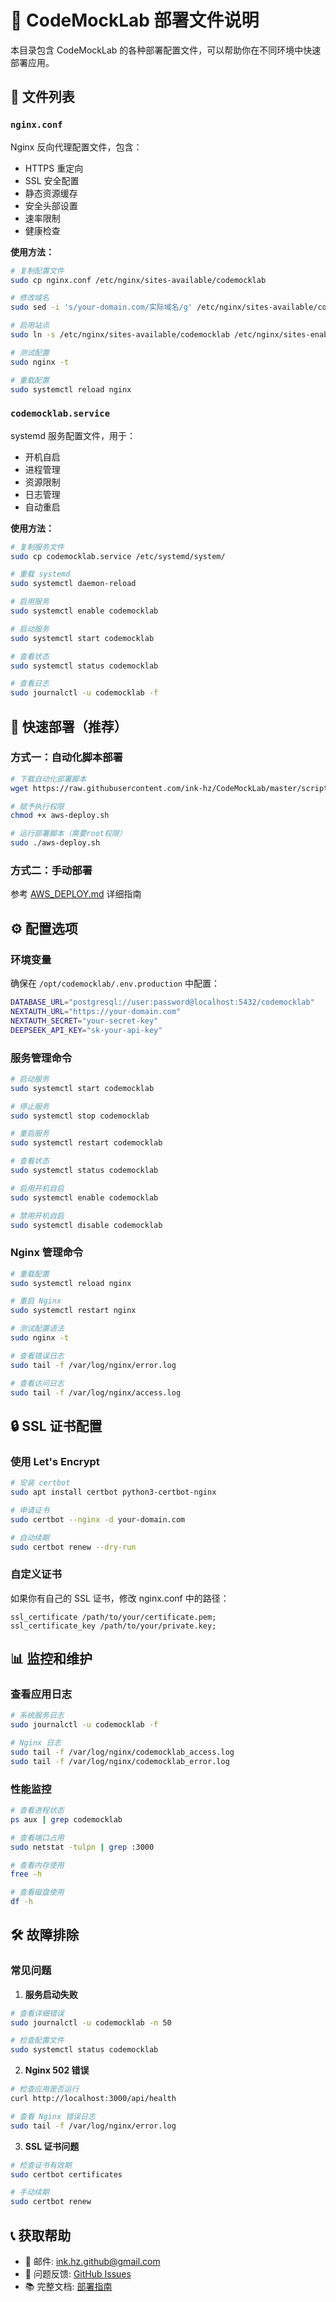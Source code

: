 # 🚀 CodeMockLab 部署文件说明

本目录包含 CodeMockLab 的各种部署配置文件，可以帮助你在不同环境中快速部署应用。

## 📁 文件列表

### `nginx.conf`
Nginx 反向代理配置文件，包含：
- HTTPS 重定向
- SSL 安全配置
- 静态资源缓存
- 安全头部设置
- 速率限制
- 健康检查

**使用方法：**
```bash
# 复制配置文件
sudo cp nginx.conf /etc/nginx/sites-available/codemocklab

# 修改域名
sudo sed -i 's/your-domain.com/实际域名/g' /etc/nginx/sites-available/codemocklab

# 启用站点
sudo ln -s /etc/nginx/sites-available/codemocklab /etc/nginx/sites-enabled/

# 测试配置
sudo nginx -t

# 重载配置
sudo systemctl reload nginx
```

### `codemocklab.service`
systemd 服务配置文件，用于：
- 开机自启
- 进程管理
- 资源限制
- 日志管理
- 自动重启

**使用方法：**
```bash
# 复制服务文件
sudo cp codemocklab.service /etc/systemd/system/

# 重载 systemd
sudo systemctl daemon-reload

# 启用服务
sudo systemctl enable codemocklab

# 启动服务
sudo systemctl start codemocklab

# 查看状态
sudo systemctl status codemocklab

# 查看日志
sudo journalctl -u codemocklab -f
```

## 🔧 快速部署（推荐）

### 方式一：自动化脚本部署
```bash
# 下载自动化部署脚本
wget https://raw.githubusercontent.com/ink-hz/CodeMockLab/master/scripts/aws-deploy.sh

# 赋予执行权限
chmod +x aws-deploy.sh

# 运行部署脚本（需要root权限）
sudo ./aws-deploy.sh
```

### 方式二：手动部署
参考 [AWS_DEPLOY.md](../AWS_DEPLOY.md) 详细指南

## ⚙️ 配置选项

### 环境变量
确保在 `/opt/codemocklab/.env.production` 中配置：
```bash
DATABASE_URL="postgresql://user:password@localhost:5432/codemocklab"
NEXTAUTH_URL="https://your-domain.com"
NEXTAUTH_SECRET="your-secret-key"
DEEPSEEK_API_KEY="sk-your-api-key"
```

### 服务管理命令
```bash
# 启动服务
sudo systemctl start codemocklab

# 停止服务
sudo systemctl stop codemocklab

# 重启服务
sudo systemctl restart codemocklab

# 查看状态
sudo systemctl status codemocklab

# 启用开机自启
sudo systemctl enable codemocklab

# 禁用开机自启
sudo systemctl disable codemocklab
```

### Nginx 管理命令
```bash
# 重载配置
sudo systemctl reload nginx

# 重启 Nginx
sudo systemctl restart nginx

# 测试配置语法
sudo nginx -t

# 查看错误日志
sudo tail -f /var/log/nginx/error.log

# 查看访问日志
sudo tail -f /var/log/nginx/access.log
```

## 🔒 SSL 证书配置

### 使用 Let's Encrypt
```bash
# 安装 certbot
sudo apt install certbot python3-certbot-nginx

# 申请证书
sudo certbot --nginx -d your-domain.com

# 自动续期
sudo certbot renew --dry-run
```

### 自定义证书
如果你有自己的 SSL 证书，修改 nginx.conf 中的路径：
```nginx
ssl_certificate /path/to/your/certificate.pem;
ssl_certificate_key /path/to/your/private.key;
```

## 📊 监控和维护

### 查看应用日志
```bash
# 系统服务日志
sudo journalctl -u codemocklab -f

# Nginx 日志
sudo tail -f /var/log/nginx/codemocklab_access.log
sudo tail -f /var/log/nginx/codemocklab_error.log
```

### 性能监控
```bash
# 查看进程状态
ps aux | grep codemocklab

# 查看端口占用
sudo netstat -tulpn | grep :3000

# 查看内存使用
free -h

# 查看磁盘使用
df -h
```

## 🛠️ 故障排除

### 常见问题

1. **服务启动失败**
```bash
# 查看详细错误
sudo journalctl -u codemocklab -n 50

# 检查配置文件
sudo systemctl status codemocklab
```

2. **Nginx 502 错误**
```bash
# 检查应用是否运行
curl http://localhost:3000/api/health

# 查看 Nginx 错误日志
sudo tail -f /var/log/nginx/error.log
```

3. **SSL 证书问题**
```bash
# 检查证书有效期
sudo certbot certificates

# 手动续期
sudo certbot renew
```

## 📞 获取帮助

- 📧 邮件: ink.hz.github@gmail.com
- 🐛 问题反馈: [GitHub Issues](https://github.com/ink-hz/CodeMockLab/issues)
- 📚 完整文档: [部署指南](../ALIYUN_DEPLOY.md)
